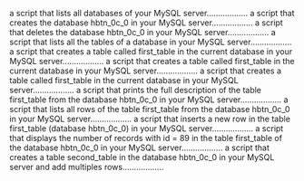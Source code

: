 a script that lists all databases of your MySQL server..................
a script that creates the database hbtn_0c_0 in your MySQL server..................
a script that deletes the database hbtn_0c_0 in your MySQL server..................
a script that lists all the tables of a database in your MySQL server..................
a script that creates a table called first_table in the current database in your MySQL server..................
a script that creates a table called first_table in the current database in your MySQL server..................
a script that creates a table called first_table in the current database in your MySQL server..................
a script that prints the full description of the table first_table from the database hbtn_0c_0 in your MySQL server..................
a script that lists all rows of the table first_table from the database hbtn_0c_0 in your MySQL server..................
a script that inserts a new row in the table first_table (database hbtn_0c_0) in your MySQL server..................
a script that displays the number of records with id = 89 in the table first_table of the database hbtn_0c_0 in your MySQL server..................
a script that creates a table second_table in the database hbtn_0c_0 in your MySQL server and add multiples rows..................
